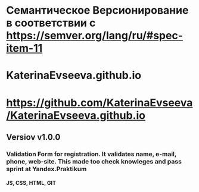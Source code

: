 # Семантическое Версионирование в соответствии с https://semver.org/lang/ru/#spec-item-11
# KaterinaEvseeva.github.io
# https://github.com/KaterinaEvseeva/KaterinaEvseeva.github.io
## Versiov v1.0.0
### Validation Form for registration. It validates name, e-mail, phone, web-site. This made too check knowleges and pass sprint at Yandex.Praktikum
#### JS, CSS, HTML, GIT
